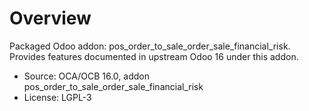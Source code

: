 # Overview

Packaged Odoo addon: pos_order_to_sale_order_sale_financial_risk. Provides features documented in upstream Odoo 16 under this addon.

- Source: OCA/OCB 16.0, addon pos_order_to_sale_order_sale_financial_risk
- License: LGPL-3
